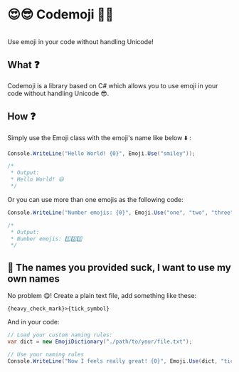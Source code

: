 <p align="center"><h1>😍😎 Codemoji 🙈🥧</h1><br/>
Use emoji in your code without handling Unicode!</p>

## What ❓

Codemoji is a library based on C# which allows you to use emoji in your code without handling Unicode 😎.

## How ❓

Simply use the Emoji class with the emoji's name like below :arrow_down: :

```c#
Console.WriteLine("Hello World! {0}", Emoji.Use("smiley"));

/*
 * Output:
 * Hello World! 😃
 */
```

Or you can use more than one emojis as the following code:

```c#
Console.WriteLine("Number emojis: {0}", Emoji.Use("one", "two", "three"));

/*
 * Output:
 * Number emojis: 1️⃣2️⃣3️⃣
 */
```

## 🤮 The names you provided suck, I want to use my own names

No problem 😋! Create a plain text file, add something like these:

```text
{heavy_check_mark}>{tick_symbol}
```

And in your code:

```c#
// Load your custom naming rules:
var dict = new EmojiDictionary("./path/to/your/file.txt");

// Use your naming rules
Console.WriteLine("Now I feels really great! {0}", Emoji.Use(dict, "tick_symbol"));
```